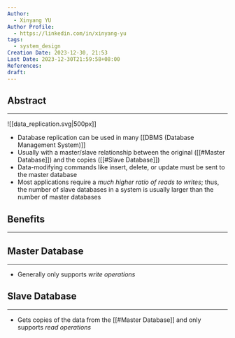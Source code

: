 ```yaml
---
Author:
  - Xinyang YU
Author Profile:
  - https://linkedin.com/in/xinyang-yu
tags:
  - system_design
Creation Date: 2023-12-30, 21:53
Last Date: 2023-12-30T21:59:58+08:00
References: 
draft: 
---
```

## Abstract
---
![[data_replication.svg|500px]]
- Database replication can be used in many [[DBMS (Database Management System)]]
- Usually with a master/slave relationship between the original ([[#Master Database]]) and the copies ([[#Slave Database]])
- Data-modifying commands like insert, delete, or update must be sent to the master database
- Most applications require a *much higher ratio of reads to writes*; thus, the number of slave databases in a system is usually larger than the number of master databases

## Benefits
---


## Master Database
---
- Generally only supports *write operations*

## Slave Database
---
- Gets copies of the data from the [[#Master Database]] and only supports *read operations*